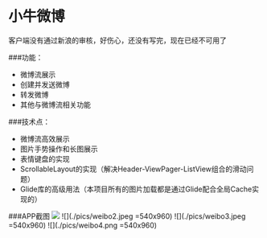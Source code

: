 # 小牛微博

客户端没有通过新浪的审核，好伤心，还没有写完，现在已经不可用了

###功能：
- 微博流展示
- 创建并发送微博
- 转发微博
- 其他与微博流相关功能

###技术点：
- 微博流高效展示
- 图片手势操作和长图展示
- 表情键盘的实现
- ScrollableLayout的实现（解决Header-ViewPager-ListView组合的滑动问题）
- Glide库的高级用法（本项目所有的图片加载都是通过Glide配合全局Cache实现的）

###APP截图
![](https://github.com/huangxueqin/rookieweibo/pics/weibo2.jpeg)
![](./pics/weibo2.jpeg =540x960)
![](./pics/weibo3.jpeg =540x960)
![](./pics/weibo4.png =540x960)

